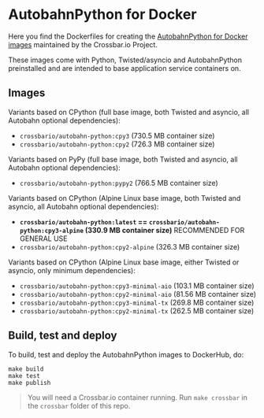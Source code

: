 # AutobahnPython for Docker

Here you find the Dockerfiles for creating the [AutobahnPython for Docker images](https://hub.docker.com/r/crossbario/autobahn-python/) maintained by the Crossbar.io Project.

These images come with Python, Twisted/asyncio and AutobahnPython preinstalled and are intended to base application service containers on.

## Images

Variants based on CPython (full base image, both Twisted and asyncio, all Autobahn optional dependencies):

* `crossbario/autobahn-python:cpy3` (730.5 MB container size)
* `crossbario/autobahn-python:cpy2` (726.3 MB container size)

Variants based on PyPy (full base image, both Twisted and asyncio, all Autobahn optional dependencies):

* `crossbario/autobahn-python:pypy2` (766.5 MB container size)

Variants based on CPython (Alpine Linux base image, both Twisted and asyncio, all Autobahn optional dependencies):

* **`crossbario/autobahn-python:latest` == `crossbario/autobahn-python:cpy3-alpine` (330.9 MB container size)** RECOMMENDED FOR GENERAL USE
* `crossbario/autobahn-python:cpy2-alpine` (326.3 MB container size)

Variants based on CPython (Alpine Linux base image, either Twisted or asyncio, only minimum dependencies):

* `crossbario/autobahn-python:cpy3-minimal-aio` (103.1 MB container size)
* `crossbario/autobahn-python:cpy2-minimal-aio` (81.56 MB container size)
* `crossbario/autobahn-python:cpy3-minimal-tx`  (269.8 MB container size)
* `crossbario/autobahn-python:cpy2-minimal-tx`  (262.5 MB container size)

## Build, test and deploy

To build, test and deploy the AutobahnPython images to DockerHub, do:

```console
make build
make test
make publish
```

> You will need a Crossbar.io container running. Run `make crossbar` in the `crossbar` folder of this repo.
